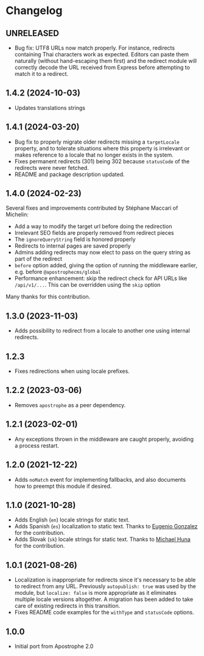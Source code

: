 # Changelog

## UNRELEASED

* Bug fix: UTF8 URLs now match properly. For instance, redirects containing Thai characters work as expected. Editors can paste them naturally (without hand-escaping them first) and the redirect module will correctly decode the URL received from Express before attempting to match it to a redirect.

## 1.4.2 (2024-10-03)

* Updates translations strings

## 1.4.1 (2024-03-20)

* Bug fix to properly migrate older redirects missing a `targetLocale` property, and to tolerate situations where this property is irrelevant or makes reference to a locale that no longer exists in the system.
* Fixes permanent redirects (301) being 302 because `statusCode` of the redirects were never fetched.
* README and package description updated.

## 1.4.0 (2024-02-23)

Several fixes and improvements contributed by Stéphane Maccari of Michelin:

* Add a way to modify the target url before doing the redirection
* Irrelevant SEO fields are properly removed from redirect pieces
* The `ignoreQueryString` field is honored properly
* Redirects to internal pages are saved properly
* Admins adding redirects may now elect to pass on the query string as part of the redirect
* `before` option added, giving the option of running the middleware earlier, e.g. before `@apostrophecms/global`
* Performance enhancement: skip the redirect check for API URLs like `/api/v1/...`. This can be
overridden using the `skip` option

Many thanks for this contribution.

## 1.3.0 (2023-11-03)

- Adds possibility to redirect from a locale to another one using internal redirects.

## 1.2.3

- Fixes redirections when using locale prefixes.

## 1.2.2 (2023-03-06)

- Removes `apostrophe` as a peer dependency.

## 1.2.1 (2023-02-01)

- Any exceptions thrown in the middleware are caught properly, avoiding a process restart.

## 1.2.0 (2021-12-22)

- Adds `noMatch` event for implementing fallbacks, and also documents how to preempt this module if desired.

## 1.1.0 (2021-10-28)

- Adds English (`en`) locale strings for static text.
- Adds Spanish (`es`) localization to static text. Thanks to [Eugenio Gonzalez](https://github.com/egonzalezg9) for the contribution.
- Adds Slovak (`sk`) locale strings for static text. Thanks to [Michael Huna](https://github.com/Miselrkba) for the contribution.


## 1.0.1 (2021-08-26)

- Localization is inappropriate for redirects since it's necessary to be able to redirect from any URL. Previously `autopublish: true` was used by the module, but `localize: false` is more appropriate as it eliminates multiple locale versions altogether. A migration has been added to take care of existing redirects in this transition.
- Fixes README code examples for the `withType` and `statusCode` options.

## 1.0.0
- Initial port from Apostrophe 2.0

